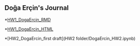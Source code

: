 ## Doğa Erçin's Journal

*[HW1_DogaErcin_RMD](files/DogaErcin_HW1_last.Rmd)


*[HW1_DogaErcin_HTML](files/DogaErcin_HW1_last.html)


*[HW2_DogaErcin_first draft](HW2 folder/DogaErcin_HW2.ipynb)


